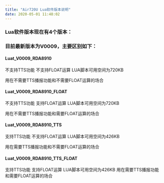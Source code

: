 ```yaml
---
title: "Air720U Lua软件版本说明"
date: 2020-05-01 11:48:02
---
```


### Lua软件版本现在有4个版本：

### 目前最新版本为V0009，主要区别如下：

#### Luat_V0009_RDA8910 
不支持TTS功能 不支持FLOAT运算 LUA脚本可用空间为720KB

用在不需要TTS播报功能和不需要FLOAT运算的场合

#### Luat_V0009_RDA8910_FLOAT 
不支持TTS功能 支持FLOAT运算 LUA脚本可用空间为720KB

用在不需要TTS播报功能和需要FLOAT运算的场合

#### Luat_V0009_RDA8910_TTS 
支持TTS功能 不支持FLOAT运算 LUA脚本可用空间为426KB

用在需要TTS播报功能和不需要FLOAT运算的场合

#### Luat_V0009_RDA8910_TTS_FLOAT 
支持TTS功能 支持FLOAT运算 LUA脚本可用空间为426KB
用在需要TTS播报功能和需要FLOAT运算的场合
